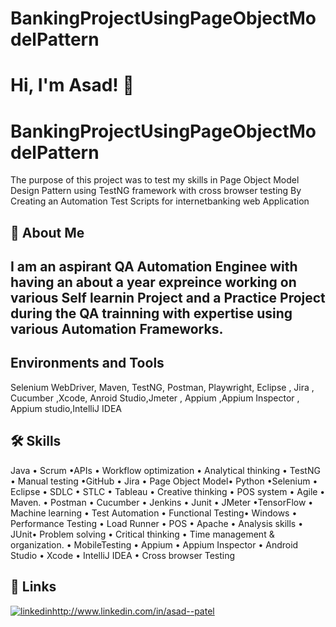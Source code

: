 # BankingProjectUsingPageObjectModelPattern



# Hi, I'm Asad! 👋


#  BankingProjectUsingPageObjectModelPattern


The purpose of this project was to test my skills in Page Object Model Design Pattern using TestNG framework with cross browser testing  By Creating an Automation Test Scripts for internetbanking web Application
## 🚀 About Me
I am an aspirant QA Automation Enginee with having an about a year expreince working on various Self learnin Project and a Practice Project during the QA trainning  with expertise using various Automation Frameworks.
-
## Environments and Tools
Selenium WebDriver, Maven, TestNG, Postman, Playwright, Eclipse , Jira , Cucumber ,Xcode, Anroid Studio,Jmeter , Appium ,Appium Inspector , Appium studio,IntelliJ IDEA
## 🛠 Skills
Java • Scrum •APIs • Workflow optimization • Analytical thinking • TestNG • Manual testing •GitHub • Jira • Page Object Model• Python •Selenium • Eclipse • SDLC • STLC • Tableau • Creative thinking • POS system • Agile • Maven. • Postman • Cucumber • Jenkins • Junit • JMeter •TensorFlow • Machine learning • Test Automation • Functional Testing• Windows • Performance Testing • Load Runner • POS • Apache • Analysis skills • JUnit• Problem solving • Critical thinking • Time management & organization.
• MobileTesting • Appium • Appium Inspector • Android Studio • Xcode • IntelliJ IDEA • Cross browser Testing

## 🔗 Links

[![linkedin](https://img.shields.io/badge/linkedin-0A66C2?style=for-the-badge&logo=linkedin&logoColor=white)](http://www.linkedin.com/)http://www.linkedin.com/in/asad--patel
